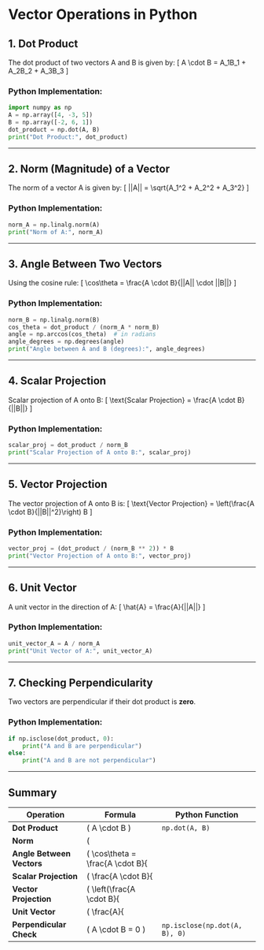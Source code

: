 # Vector Operations in Python

## 1. Dot Product
The dot product of two vectors A and B is given by:
\[ A \cdot B = A_1B_1 + A_2B_2 + A_3B_3 \]

### **Python Implementation:**
```python
import numpy as np
A = np.array([4, -3, 5])
B = np.array([-2, 6, 1])
dot_product = np.dot(A, B)
print("Dot Product:", dot_product)
```

---

## 2. Norm (Magnitude) of a Vector
The norm of a vector A is given by:
\[ ||A|| = \sqrt{A_1^2 + A_2^2 + A_3^2} \]

### **Python Implementation:**
```python
norm_A = np.linalg.norm(A)
print("Norm of A:", norm_A)
```

---

## 3. Angle Between Two Vectors
Using the cosine rule:
\[ \cos\theta = \frac{A \cdot B}{||A|| \cdot ||B||} \]

### **Python Implementation:**
```python
norm_B = np.linalg.norm(B)
cos_theta = dot_product / (norm_A * norm_B)
angle = np.arccos(cos_theta)  # in radians
angle_degrees = np.degrees(angle)
print("Angle between A and B (degrees):", angle_degrees)
```

---

## 4. Scalar Projection
Scalar projection of A onto B:
\[ \text{Scalar Projection} = \frac{A \cdot B}{||B||} \]

### **Python Implementation:**
```python
scalar_proj = dot_product / norm_B
print("Scalar Projection of A onto B:", scalar_proj)
```

---

## 5. Vector Projection
The vector projection of A onto B is:
\[ \text{Vector Projection} = \left(\frac{A \cdot B}{||B||^2}\right) B \]

### **Python Implementation:**
```python
vector_proj = (dot_product / (norm_B ** 2)) * B
print("Vector Projection of A onto B:", vector_proj)
```

---

## 6. Unit Vector
A unit vector in the direction of A:
\[ \hat{A} = \frac{A}{||A||} \]

### **Python Implementation:**
```python
unit_vector_A = A / norm_A
print("Unit Vector of A:", unit_vector_A)
```

---

## 7. Checking Perpendicularity
Two vectors are perpendicular if their dot product is **zero**.

### **Python Implementation:**
```python
if np.isclose(dot_product, 0):
    print("A and B are perpendicular")
else:
    print("A and B are not perpendicular")
```

---

## Summary
| Operation | Formula | Python Function |
|-----------|---------|----------------|
| **Dot Product** | \( A \cdot B \) | `np.dot(A, B)` |
| **Norm** | \( ||A|| \) | `np.linalg.norm(A)` |
| **Angle Between Vectors** | \( \cos\theta = \frac{A \cdot B}{||A|| \cdot ||B||} \) | `np.arccos(np.dot(A, B) / (np.linalg.norm(A) * np.linalg.norm(B)))` |
| **Scalar Projection** | \( \frac{A \cdot B}{||B||} \) | `np.dot(A, B) / np.linalg.norm(B)` |
| **Vector Projection** | \( \left(\frac{A \cdot B}{||B||^2}\right) B \) | `(np.dot(A, B) / np.linalg.norm(B)**2) * B` |
| **Unit Vector** | \( \frac{A}{||A||} \) | `A / np.linalg.norm(A)` |
| **Perpendicular Check** | \( A \cdot B = 0 \) | `np.isclose(np.dot(A, B), 0)` |

